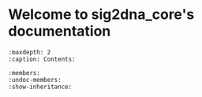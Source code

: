 # Welcome to sig2dna_core's documentation

```{toctree}
:maxdepth: 2
:caption: Contents:
```

```{automodule} sig2dna_core.signomics
:members:
:undoc-members:
:show-inheritance:
```